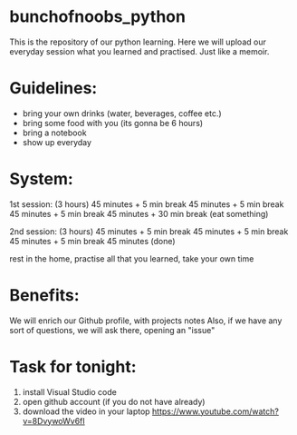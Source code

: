 # bunchofnoobs_python

This is the repository of our python learning. Here we will upload our everyday session what you learned and practised. Just like a memoir.

# Guidelines:

- bring your own drinks (water, beverages, coffee etc.)
- bring some food with you (its gonna be 6 hours)
- bring a notebook
- show up everyday

# System:

1st session: (3 hours)
45 minutes + 5 min break
45 minutes + 5 min break
45 minutes + 5 min break
45 minutes + 30 min break (eat something)

2nd session: (3 hours)
45 minutes + 5 min break
45 minutes + 5 min break
45 minutes + 5 min break
45 minutes (done)

rest in the home, practise all that you learned, take your own time


# Benefits:

We will enrich our Github profile, with projects notes
Also, if we have any sort of questions, we will ask there, opening an "issue"

# Task for tonight:

1. install Visual Studio code
2. open github account (if you do not have already)
3. download the video in your laptop https://www.youtube.com/watch?v=8DvywoWv6fI
